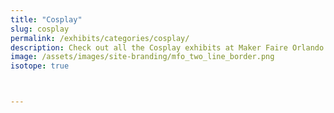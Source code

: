 ```yaml
---
title: "Cosplay"
slug: cosplay
permalink: /exhibits/categories/cosplay/
description: Check out all the Cosplay exhibits at Maker Faire Orlando!
image: /assets/images/site-branding/mfo_two_line_border.png
isotope: true



---
```

